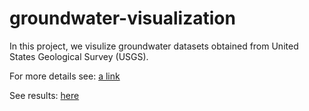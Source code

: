 # groundwater-visualization

In this project, we visulize groundwater datasets obtained from United States Geological Survey (USGS). 

For more details see: [a link](https://github.com/moslehi/groundwater-visualization/blob/master/depletion-rates-visualization.ipynb)

See results: [here](https://cdn.rawgit.com/moslehi/groundwater-visualization/master/output-depletion.html) 
